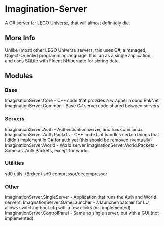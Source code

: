 # Imagination-Server
A C# server for LEGO Universe, that will almost definitely die.

## More Info
Unlike (most) other LEGO Universe servers, this uses C#, a managed, Object-Oriented programming language. It is run as a single application, and uses SQLite with Fluent NHibernate for storing data.

## Modules
### Base
ImaginationServer.Core - C++ code that provides a wrapper around RakNet
ImaginationServer.Common - Base C# server code shared between servers
### Servers
ImaginationServer.Auth - Authentication server, and has commands
ImaginationServer.Auth.Packets - C++ code that handles certain things that I didn't implement in C# for auth yet (this should be removed eventually)
ImaginationServer.World - World server
ImaginationServer.World.Packets - Same as .Auth.Packets, except for world.
### Utilities
sd0 utils: (Broken) sd0 compressor/decompressor
### Other
ImaginationServer.SingleServer - Application that runs the Auth and World servers.
ImaginationServer.GameLauncher - A launcher/patcher for LU, allows switching boot.cfg with a few clicks (not implemented)
ImaginationServer.ControlPanel - Same as single server, but with a GUI (not implemented)
